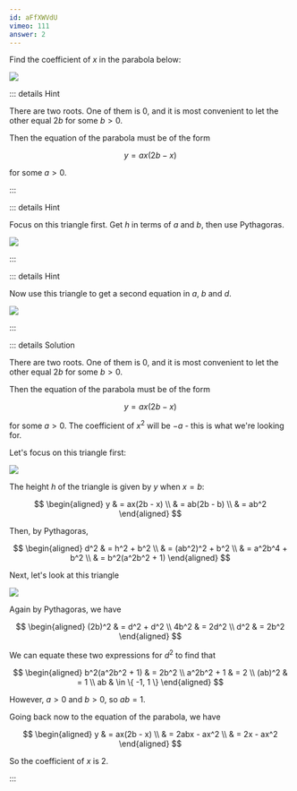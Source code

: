 ```yaml
---
id: aFfXWVdU
vimeo: 111
answer: 2
---
```


Find the coefficient of $x$ in the parabola below:

![](/img/learn/quad-28.svg)

<AnswerInput :answer="$frontmatter.answer" />

::: details Hint

There are two roots. One of them is $0$, and it is most convenient to let the
other equal $2b$ for some $b>0$.

Then the equation of the parabola must be of the form

$$
y = ax(2b - x)
$$

for some $a > 0$.

:::

::: details Hint

Focus on this triangle first. Get $h$ in terms of $a$ and $b$, then use
Pythagoras.

![](/img/learn/quad-29.svg)

:::

::: details Hint

Now use this triangle to get a second equation in $a$, $b$ and $d$.

![](/img/learn/quad-30.svg)

:::

::: details Solution

There are two roots. One of them is $0$, and it is most convenient to let the
other equal $2b$ for some $b>0$.

Then the equation of the parabola must be of the form

$$
y = ax(2b - x)
$$

for some $a > 0$. The coefficient of $x^2$ will be $-a$ - this is what we're
looking for.

Let's focus on this triangle first:

![](/img/learn/quad-29.svg)

The height $h$ of the triangle is given by $y$ when $x = b$:

$$
\begin{aligned}
y
& = ax(2b - x) \\
& = ab(2b - b) \\
& = ab^2
\end{aligned}
$$

Then, by Pythagoras,

$$
\begin{aligned}
d^2
& = h^2 + b^2 \\
& = (ab^2)^2 + b^2 \\
& = a^2b^4 + b^2 \\
& = b^2(a^2b^2 + 1)
\end{aligned}
$$

Next, let's look at this triangle

![](/img/learn/quad-30.svg)

Again by Pythagoras, we have

$$
\begin{aligned}
(2b)^2 & = d^2 + d^2 \\
4b^2 & = 2d^2 \\
d^2 & = 2b^2
\end{aligned}
$$

We can equate these two expressions for $d^2$ to find that

$$
\begin{aligned}
b^2(a^2b^2 + 1) & = 2b^2 \\
a^2b^2 + 1 & = 2 \\
(ab)^2 & = 1 \\
ab & \in \{ -1, 1 \}
\end{aligned}
$$

However, $a > 0$ and $b > 0$, so $ab = 1$.

Going back now to the equation of the parabola, we have

$$
\begin{aligned}
y & = ax(2b - x) \\
& = 2abx - ax^2 \\
& = 2x - ax^2
\end{aligned}
$$

So the coefficient of $x$ is $2$.

:::
